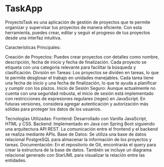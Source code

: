# TaskApp
ProyectoTask es una aplicación de gestión de proyectos que te permite organizar y supervisar tus proyectos de manera eficiente. Con esta herramienta, puedes crear, editar y seguir el progreso de tus proyectos desde una interfaz intuitiva.

Características Principales:

Creación de Proyectos:
Puedes crear proyectos con detalles como nombre, descripción, fecha de inicio y fecha de finalización.
Cada proyecto se etiqueta con una categoría relevante para facilitar la búsqueda y clasificación.
División en Tareas:
Los proyectos se dividen en tareas, lo que te permite desglosar el trabajo en unidades manejables.
Cada tarea tiene una fecha de inicio y una fecha de finalización, lo que te ayuda a planificar y cumplir con los plazos.
Inicio de Sesión Seguro:
Aunque actualmente no cuenta con una seguridad robusta, el inicio de sesión está implementado con restricciones de expresiones regulares (regex) en JavaScript.
En futuras versiones, considera agregar autenticación y autorización más sólidas para proteger los datos de los usuarios.

Tecnologías Utilizadas:
Frontend:
Desarrollado con Vanilla JavaScript, HTML y CSS.
Backend:
Implementado en Java con Spring Boot siguiendo una arquitectura API REST.
La comunicación entre el frontend y el backend se realiza mediante APIs.
Base de Datos:
Se utiliza una base de datos relacional PostgreSQL para almacenar la información de los proyectos y tareas.
Documentación:
En el repositorio de Git, encontrarás el query para crear la estructura de la base de datos.
También se incluye un diagrama relacional generado con StarUML para visualizar la relación entre las entidades.
